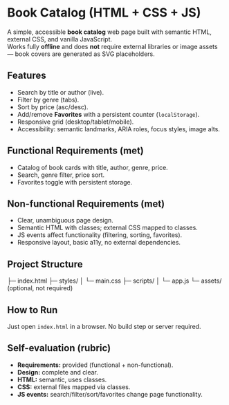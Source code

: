 # Book Catalog (HTML + CSS + JS)

A simple, accessible **book catalog** web page built with semantic HTML, external CSS, and vanilla JavaScript.  
Works fully **offline** and does **not** require external libraries or image assets — book covers are generated as SVG placeholders.

## Features
- Search by title or author (live).
- Filter by genre (tabs).
- Sort by price (asc/desc).
- Add/remove **Favorites** with a persistent counter (`localStorage`).
- Responsive grid (desktop/tablet/mobile).
- Accessibility: semantic landmarks, ARIA roles, focus styles, image alts.

## Functional Requirements (met)
- Catalog of book cards with title, author, genre, price.
- Search, genre filter, price sort.
- Favorites toggle with persistent storage.

## Non-functional Requirements (met)
- Clear, unambiguous page design.
- Semantic HTML with classes; external CSS mapped to classes.
- JS events affect functionality (filtering, sorting, favorites).
- Responsive layout, basic a11y, no external dependencies.

## Project Structure
├─ index.html
├─ styles/
│ └─ main.css
├─ scripts/
│ └─ app.js
└─ assets/ (optional, not required)

## How to Run
Just open `index.html` in a browser. No build step or server required.

## Self-evaluation (rubric)
- **Requirements:** provided (functional + non-functional).
- **Design:** complete and clear.
- **HTML:** semantic, uses classes.
- **CSS:** external files mapped via classes.
- **JS events:** search/filter/sort/favorites change page functionality.

